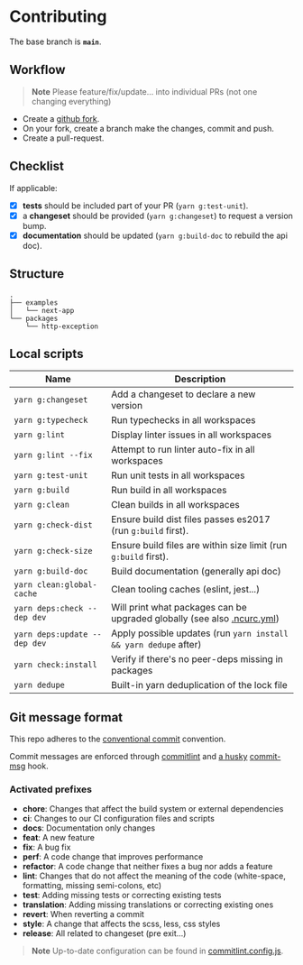# Contributing

The base branch is **`main`**.

## Workflow

> **Note**
> Please feature/fix/update... into individual PRs (not one changing everything)

- Create a [github fork](https://docs.github.com/en/get-started/quickstart/fork-a-repo).
- On your fork, create a branch make the changes, commit and push.
- Create a pull-request.

## Checklist

If applicable:

- [x] **tests** should be included part of your PR (`yarn g:test-unit`).
- [x] a **changeset** should be provided (`yarn g:changeset`) to request a version bump.
- [x] **documentation** should be updated (`yarn g:build-doc` to rebuild the api doc).

## Structure

```
.
├── examples
│   └── next-app
└── packages
    └── http-exception
```

## Local scripts

| Name                         | Description                                                                                                                                    |
| ---------------------------- | ---------------------------------------------------------------------------------------------------------------------------------------------- |
| `yarn g:changeset`           | Add a changeset to declare a new version                                                                                                       |
| `yarn g:typecheck`           | Run typechecks in all workspaces                                                                                                               |
| `yarn g:lint`                | Display linter issues in all workspaces                                                                                                        |
| `yarn g:lint --fix`          | Attempt to run linter auto-fix in all workspaces                                                                                               |
| `yarn g:test-unit`           | Run unit tests in all workspaces                                                                                                               |
| `yarn g:build`               | Run build in all workspaces                                                                                                                    |
| `yarn g:clean`               | Clean builds in all workspaces                                                                                                                 |
| `yarn g:check-dist`          | Ensure build dist files passes es2017 (run `g:build` first).                                                                                   |
| `yarn g:check-size`          | Ensure build files are within size limit (run `g:build` first).                                                                                |
| `yarn g:build-doc`           | Build documentation (generally api doc)                                                                                                        |
| `yarn clean:global-cache`    | Clean tooling caches (eslint, jest...)                                                                                                         |
| `yarn deps:check --dep dev`  | Will print what packages can be upgraded globally (see also [.ncurc.yml](https://github.com/belgattitude/http-exception/blob/main/.ncurc.yml)) |
| `yarn deps:update --dep dev` | Apply possible updates (run `yarn install && yarn dedupe` after)                                                                               |
| `yarn check:install`         | Verify if there's no peer-deps missing in packages                                                                                             |
| `yarn dedupe`                | Built-in yarn deduplication of the lock file                                                                                                   |

## Git message format

This repo adheres to the [conventional commit](https://www.conventionalcommits.org/en/v1.0.0/) convention.

Commit messages are enforced through [commitlint](https://github.com/conventional-changelog/commitlint) and [a husky](https://github.com/typicode/husky) [commit-msg](https://github.com/belgattitude/http-exception/blob/main/.husky/commit-msg) hook.

### Activated prefixes

- **chore**: Changes that affect the build system or external dependencies
- **ci**: Changes to our CI configuration files and scripts
- **docs**: Documentation only changes
- **feat**: A new feature
- **fix**: A bug fix
- **perf**: A code change that improves performance
- **refactor**: A code change that neither fixes a bug nor adds a feature
- **lint**: Changes that do not affect the meaning of the code (white-space, formatting, missing semi-colons, etc)
- **test**: Adding missing tests or correcting existing tests
- **translation**: Adding missing translations or correcting existing ones
- **revert**: When reverting a commit
- **style**: A change that affects the scss, less, css styles
- **release**: All related to changeset (pre exit...)

> **Note**
> Up-to-date configuration can be found in [commitlint.config.js](https://github.com/belgattitude/http-exception/blob/main/commitlint.config.js).
